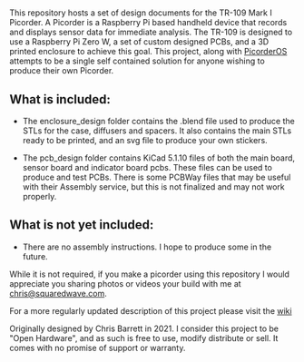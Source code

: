 #
This repository hosts a set of design documents for the TR-109 Mark I Picorder. A Picorder is a Raspberry Pi based handheld device that records and displays sensor data for immediate analysis. The TR-109 is designed to use a Raspberry Pi Zero W, a set of custom designed PCBs, and a 3D printed enclosure to achieve this goal. This project, along with [PicorderOS](https://squaredwave.com/wiki/index.php?title=PicorderOS) attempts to be a single self contained solution for anyone wishing to produce their own Picorder.

## What is included:

- The enclosure_design folder contains the .blend file used to produce the STLs for the case, diffusers and spacers. It also contains the main STLs ready to be printed, and an svg file to produce your own stickers.

- The pcb_design folder contains KiCad 5.1.10 files of both the main board, sensor board and indicator board pcbs. These files can be used to produce and test PCBs. There is some PCBWay files that may be useful with their Assembly service, but this is not finalized and may not work properly.


## What is not yet included:

- There are no assembly instructions. I hope to produce some in the future.



While it is not required, if you make a picorder using this repository I would appreciate you sharing photos or videos your build with me at chris@squaredwave.com.

For a more regularly updated description of this project please visit the [wiki](https://squaredwave.com/wiki/index.php?title=Picorder_2)

Originally designed by Chris Barrett in 2021. I consider this project to be "Open Hardware", and as such is free to use, modify distribute or sell. It comes with no promise of support or warranty.
